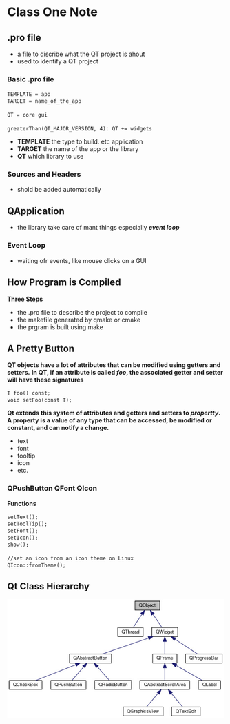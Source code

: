 # Class One Note

## .pro file

* a file to discribe what the QT project is ahout
* used to identify a QT project

### Basic .pro file
```#lang cpp
TEMPLATE = app
TARGET = name_of_the_app

QT = core gui

greaterThan(QT_MAJOR_VERSION, 4): QT += widgets
```
+ **TEMPLATE** the type to build. etc application
+ **TARGET** the name of the app or the library
+ **QT** which library to use

### Sources and Headers

* shold be added automatically

## QApplication

* the library take care of mant things especially ***event loop***

### Event Loop

* waiting ofr events, like mouse clicks on a GUI

## How Program is Compiled

**Three Steps**

- the .pro file to describe the project to compile
- the makefile generated by qmake or cmake
- the prgram is built using make

## A Pretty Button

**QT objects have a lot of attributes that can be modified using getters and setters.**
**In QT, if an attribute is called *foo*, the associated getter and setter will have these signatures**

```#cpp
T foo() const;
void setFoo(const T);
```

**Qt extends this system of attributes and getters and setters to *propertty*.**
**A property is a value of any type that can be accessed, be modified or constant, and can notify a change.**
* text
* font
* tooltip
* icon
* etc.

### QPushButton QFont QIcon

**Functions**

```#cpp
setText();
setToolTip();
setFont();
setIcon();
show();

//set an icon from an icon theme on Linux
QIcon::fromTheme();
```

## Qt Class Hierarchy
![Image Alt Text](./Beginner-Class-Hierarchy.jpg)
